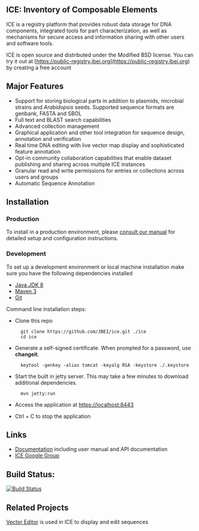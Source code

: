 ## ICE: Inventory of Composable Elements
ICE is a registry platform that provides robust data storage for DNA components, integrated tools for part characterization, as well as mechanisms for secure access and information sharing with other users and software tools.

ICE is open source and distributed under the Modified BSD license. You can try it out at [https://public-registry.jbei.org](https://public-registry.jbei.org) by creating a free account

## Major Features
* Support for storing biological parts in addition to plasmids, microbial strains and *Arabidopsis* seeds. Supported sequence formats are genbank, FASTA and SBOL
* Full text and BLAST search capabilities
* Advanced collection management
* Graphical application and other tool integration for sequence design, annotation and verification
* Real time DNA editing with live vector map display and sophisticated feature annotation
* Opt-in community collaboration capabilities that enable dataset publishing and sharing across multiple ICE instances
* Granular read and write permissions for entries or collections across users and groups 
* Automatic Sequence Annotation

## Installation
### Production
To install in a production environment, please [consult our manual](http://ice.jbei.org/install) for detailed setup and configuration instructions.

### Development
To set up a development environment or local machine installation make sure you have the following dependencies installed

* [Java JDK 8](http://www.oracle.com/technetwork/java/javase/downloads/jdk8-downloads-2133151.html)
* [Maven 3](https://maven.apache.org/download.cgi)
* [Git](https://git-scm.com/downloads)

Command line installation steps:

* Clone this repo
     
        git clone https://github.com/JBEI/ice.git ./ice
        cd ice

* Generate a self-signed certificate. When prompted for a password, use **changeit**.

        keytool -genkey -alias tomcat -keyalg RSA -keystore ./.keystore

* Start the built in jetty server. This may take a few minutes to download additional dependencies.
        
        mvn jetty:run

* Access the application at [https://localhost:8443](https://localhost:8443)

* Ctrl + C to stop the application


## Links
* [Documentation](http://ice.jbei.org/) including user manual and API documentation
* [ICE Google Group](http://groups.google.com/group/gd-ice)

## Build Status:
[![Build Status](https://travis-ci.org/JBEI/ice.svg?branch=dev)](https://travis-ci.org/JBEI/ice)

## Related Projects
[Vector Editor](https://github.com/JBEI/vectoreditor) is used in ICE to display and edit sequences
